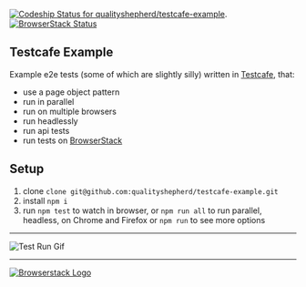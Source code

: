 [![Codeship Status for qualityshepherd/testcafe-example](https://app.codeship.com/projects/833a4d80-7100-0137-f6e1-16b3e657657a/status?branch=master)](https://app.codeship.com/projects/348317). [![BrowserStack Status](https://www.browserstack.com/automate/badge.svg?badge_key=YXhPNlJhUHl6U2NuMGxIN3pNNmxCUT09LS10K3FXaHdoTlFPanJBam5lVkdaYzhRPT0=--a9135a7dae970aebc64df6be02dbd5a871761883)](https://www.browserstack.com/automate/public-build/)


## Testcafe Example
Example e2e tests (some of which are slightly silly) written in [Testcafe](https://github.com/DevExpress/testcafe), that:
- use a page object pattern
- run in parallel
- run on multiple browsers
- run headlessly
- run api tests
- run tests on [BrowserStack](https://browserstack.com)

## Setup
1. clone `clone git@github.com:qualityshepherd/testcafe-example.git`
2. install `npm i`
3. run `npm test` to watch in browser, or `npm run all` to run parallel, headless, on Chrome and Firefox or `npm run` to see more options

---

![Test Run Gif](https://qualityshepherd.com/screencasts/testrun.gif)

---
[![Browserstack Logo](https://qualityshepherd.com/browserstack_logo.png)](https://browserstack.com)